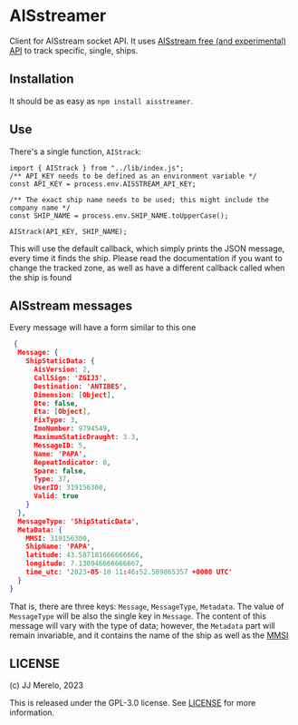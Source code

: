 # AISstreamer

Client for AISstream socket API. It uses [AISstream free (and experimental) API](https://aisstream.io/) to track specific, single, ships.

## Installation

It should be as easy as `npm install aisstreamer`.

## Use

There's a single function, `AIStrack`:

```JS
import { AIStrack } from "../lib/index.js";
/** API_KEY needs to be defined as an environment variable */
const API_KEY = process.env.AISSTREAM_API_KEY;

/** The exact ship name needs to be used; this might include the company name */
const SHIP_NAME = process.env.SHIP_NAME.toUpperCase();

AIStrack(API_KEY, SHIP_NAME);
```

This will use the default callback, which simply prints the JSON message, every time it finds the ship. Please read the documentation if you want to change the tracked zone, as well as have a different callback called when the ship is found

## AISstream messages

Every message will have a form similar to this one

```JSON
 {
  Message: {
    ShipStaticData: {
      AisVersion: 2,
      CallSign: 'ZGIJ3',
      Destination: 'ANTIBES',
      Dimension: [Object],
      Dte: false,
      Eta: [Object],
      FixType: 3,
      ImoNumber: 9794549,
      MaximumStaticDraught: 3.3,
      MessageID: 5,
      Name: 'PAPA',
      RepeatIndicator: 0,
      Spare: false,
      Type: 37,
      UserID: 319156300,
      Valid: true
    }
  },
  MessageType: 'ShipStaticData',
  MetaData: {
    MMSI: 319156300,
    ShipName: 'PAPA',
    latitude: 43.587181666666666,
    longitude: 7.130946666666667,
    time_utc: '2023-05-10 11:46:52.509865357 +0000 UTC'
  }
}
```

That is, there are three keys: `Message`, `MessageType`, `Metadata`. The value of `MessageType` will be also the single key in `Message`. The content of this message will vary with the type of data; however, the `Metadata` part will remain invariable, and it contains the name of the ship as well as the [MMSI](https://en.wikipedia.org/wiki/Maritime_Mobile_Service_Identity)

## LICENSE


(c) JJ Merelo, 2023

This is released under the GPL-3.0 license. See [LICENSE](LICENSE) for more information.